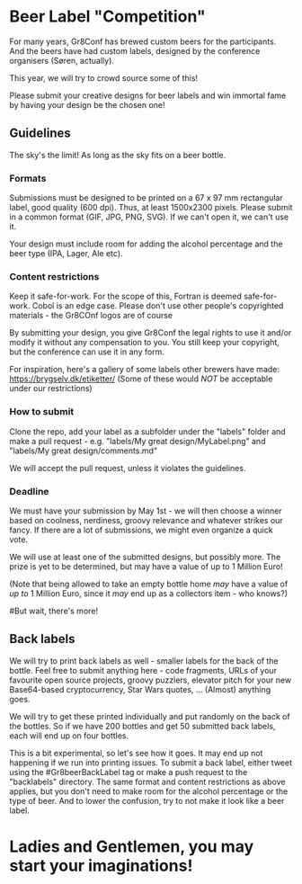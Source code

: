 # Beer Label "Competition" 

For many years, Gr8Conf has brewed custom beers for the participants.
And the beers have had custom labels, designed by the conference organisers (Søren, actually).

This year, we will try to crowd source some of this!

Please submit your creative designs for beer labels and win immortal fame by having your design be the chosen one!

## Guidelines
The sky's the limit! As long as the sky fits on a beer bottle.

### Formats
Submissions must be designed to be printed on a 67 x 97 mm rectangular label, good quality (600 dpi). 
Thus, at least 1500x2300 pixels. Please submit in a common format (GIF, JPG, PNG, SVG). If we can't open it, we can't use it. 

Your design must include room for adding the alcohol percentage and the beer type (IPA, Lager, Ale etc).

### Content restrictions
Keep it safe-for-work. For the scope of this, Fortran is deemed safe-for-work. Cobol is an edge case.
Please don't use other people's copyrighted materials - the Gr8COnf logos are of course 


By submitting your design, you give Gr8Conf the legal rights to use it and/or modify it without any compensation to you. 
You still keep your copyright, but the conference can use it in any form. 

For inspiration, here's a gallery of some labels other brewers have made: https://brygselv.dk/etiketter/
(Some of these would *NOT* be acceptable under our restrictions) 
 
### How to submit

Clone the repo, add your label as a subfolder under the "labels" folder and make a pull request - e.g.
  "labels/My great design/MyLabel.png" and "labels/My great design/comments.md"

We will accept the pull request, unless it violates the guidelines. 

### Deadline
We must have your submission by May 1st - we will then choose a winner based on coolness, nerdiness, groovy relevance 
and whatever strikes our fancy. If there are a lot of submissions, we might even organize a quick vote.

We will use at least one of the submitted designs, but possibly more. The prize is yet to be determined, but may have a 
value of up to 1 Million Euro! 

(Note that being allowed to take an empty bottle home *may* have a value of *up to* 1 Million Euro, 
since it *may* end up as a collectors item - who knows?)

#But wait, there's more!


## Back labels

We will try to print back labels as well - smaller labels for the back of the bottle.
Feel free to submit anything here - code fragments, URLs of your favourite open source projects, groovy puzzlers, 
elevator pitch for your new Base64-based cryptocurrency, Star Wars quotes, ...
(Almost) anything goes.

We will try to get these printed individually and put randomly on the back of the bottles. So if we have 200 bottles and get 50 
submitted back labels, each will end up on four bottles.   

This is a bit experimental, so let's see how it goes. It may end up not happening if we run into printing issues.
To submit a back label, either tweet using the #Gr8beerBackLabel tag or make a push request to the "backlabels" directory.
The same format and content restrictions as above applies, but you don't need to make room for the alcohol percentage or
the type of beer. And to lower the confusion, try to not make it look like a beer label.  

# Ladies and Gentlemen, you may start your imaginations!
